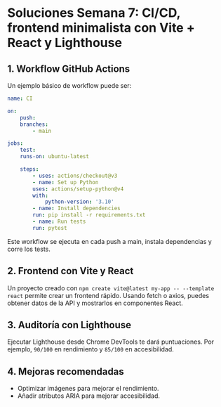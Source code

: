 # Soluciones Semana 7: CI/CD, frontend minimalista con Vite + React y Lighthouse

## 1. Workflow GitHub Actions

Un ejemplo básico de workflow puede ser:

```yaml
name: CI

on:
    push:
    branches:
        - main

jobs:
    test:
    runs-on: ubuntu-latest

    steps:
        - uses: actions/checkout@v3
        - name: Set up Python
        uses: actions/setup-python@v4
        with:
            python-version: '3.10'
        - name: Install dependencies
        run: pip install -r requirements.txt
        - name: Run tests
        run: pytest
```

Este workflow se ejecuta en cada push a main, instala dependencias y corre los tests.

## 2. Frontend con Vite y React

Un proyecto creado con `npm create vite@latest my-app -- --template react` permite crear un frontend rápido. Usando fetch o axios, puedes obtener datos de la API y mostrarlos en componentes React.

## 3. Auditoría con Lighthouse

Ejecutar Lighthouse desde Chrome DevTools te dará puntuaciones. Por ejemplo, `90/100` en rendimiento y `85/100` en accesibilidad.

## 4. Mejoras recomendadas

- Optimizar imágenes para mejorar el rendimiento.
- Añadir atributos ARIA para mejorar accesibilidad.
